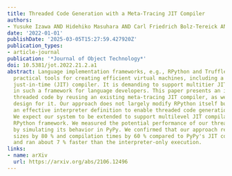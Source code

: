 ```yaml
---
title: Threaded Code Generation with a Meta-Tracing JIT Compiler
authors:
- Yusuke Izawa AND Hidehiko Masuhara AND Carl Friedrich Bolz-Tereick AND Youyou Cong
date: '2022-01-01'
publishDate: '2025-03-05T15:27:59.427920Z'
publication_types:
- article-journal
publication: '*Journal of Object Technology*'
doi: 10.5381/jot.2022.21.2.a1
abstract: Language implementation frameworks, e.g., RPython and Truffle/Graal, are
  practical tools for creating efficient virtual machines, including a well-functioning
  just-in-time (JIT) compiler. It is demanding to support multitier JIT compilation
  in such a framework for language developers. This paper presents an idea to generate
  threaded code by reusing an existing meta-tracing JIT compiler, as well as an interpreter
  design for it. Our approach does not largely modify RPython itself but constructs
  an effective interpreter definition to enable threaded code generation in RPython.
  We expect our system to be extended to support multilevel JIT compilation in the
  RPython framework. We measured the potential performance of our threaded code generation
  by simulating its behavior in PyPy. We confirmed that our approach reduced code
  sizes by 80 % and compilation times by 60 % compared to PyPy's JIT compiler on average,
  and ran about 7 % faster than the interpreter-only execution.
links:
- name: arXiv
  url: https://arxiv.org/abs/2106.12496
---
```

